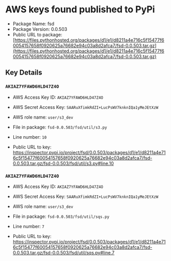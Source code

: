 # AWS keys found published to PyPi

* Package Name: fsd
* Package Version: 0.0.503
* Public URL to package: [https://files.pythonhosted.org/packages/d1/e1/d8211a4e716c5f15477f60054157658f0920625a76682e94c03a8d2afca7/fsd-0.0.503.tar.gz](https://files.pythonhosted.org/packages/d1/e1/d8211a4e716c5f15477f60054157658f0920625a76682e94c03a8d2afca7/fsd-0.0.503.tar.gz)

## Key Details

### `AKIAZ7YFAWD6HLD47Z4O`

* AWS Access Key ID: `AKIAZ7YFAWD6HLD47Z4O`
* AWS Secret Access Key: `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` 
* AWS role name: `user/s3_dev`
* File in package: `fsd-0.0.503/fsd/util/s3.py`
* Line number: `10`

* Public URL to key: https://inspector.pypi.io/project/fsd/0.0.503/packages/d1/e1/d8211a4e716c5f15477f60054157658f0920625a76682e94c03a8d2afca7/fsd-0.0.503.tar.gz/fsd-0.0.503/fsd/util/s3.py#line.10



### `AKIAZ7YFAWD6HLD47Z4O`

* AWS Access Key ID: `AKIAZ7YFAWD6HLD47Z4O`
* AWS Secret Access Key: `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` 
* AWS role name: `user/s3_dev`
* File in package: `fsd-0.0.503/fsd/util/sqs.py`
* Line number: `7`

* Public URL to key: https://inspector.pypi.io/project/fsd/0.0.503/packages/d1/e1/d8211a4e716c5f15477f60054157658f0920625a76682e94c03a8d2afca7/fsd-0.0.503.tar.gz/fsd-0.0.503/fsd/util/sqs.py#line.7



